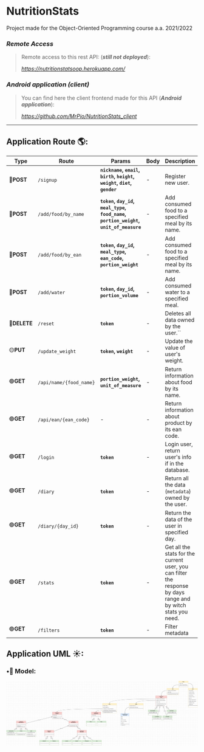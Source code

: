 # NutritionStats
Project made for the Object-Oriented Programming course a.a. 2021/2022

### *Remote Access*

>Remote access to this rest API: (***still not deployed***):
>
> *https://nutritionstatsoop.herokuapp.com/*

### *Android application (client)*

>You can find here the client frontend made for this API (***Android application***):
>
> *https://github.com/MrPio/NutritionStats_client*
----------------------------------------------------------------------------------------------------------------------------------------

## Application Route 🌎:
Type | Route | Params | Body | Description
---- | ---- | ---- | ---- | ----  
🔵**POST** | `/signup` | **`nickname`, `email`, `birth`, `height`, `weight`, `diet`, `gender`** | -| Register new user.
🔵**POST** | `/add/food/by_name` | **`token`, `day_id`, `meal_type`, `food_name`, `portion_weight`, `unit_of_measure`** |- | Add consumed food to a specified meal by its name.
🔵**POST** | `/add/food/by_ean` | **`token`, `day_id`, `meal_type`, `ean_code`, `portion_weight`** |- | Add consumed food to a specified meal by its name.
🔵**POST** | `/add/water` | **`token`, `day_id`, `portion_volume`** |- | Add consumed water to a specified meal.
🔴**DELETE** | `/reset` | **`token`** |- | Deletes all data owned by the user.``
🟡**PUT** | `/update_weight` | **`token`, `weight`** |- | Update the value of user's weight.
🟢**GET** | `/api/name/{food_name}` | **`portion_weight`, `unit_of_measure`** | -| Return information about food by its name.
🟢**GET** | `/api/ean/{ean_code}` | - |- | Return information about product by its ean code.
🟢**GET** | `/login` | **`token`**|-  | Login user, return user's info if in the database.
🟢**GET** | `/diary` | **`token`** |- | Return all the data (`metadata`) owned by the user.
🟢**GET** | `/diary/{day_id}` | **`token`** | -| Return the data of the user in specified day.
🟢**GET** | `/stats` | **`token`** |- | Get all the stats for the current user, you can filter the response by days range and by witch stats you need.
🟢**GET** | `/filters` | **`token`** |- | Filter metadata
                                                                                                                                                                                                                                                                                                                                                                                                                                                                                                                                                                                                                      
## Application UML ☀:
### •🔰 Model:
![Model UML](graphics/NutritionStats-UML.jpg)
